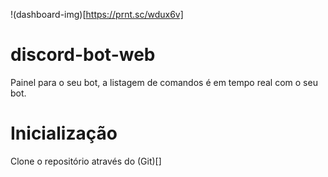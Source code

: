 !(dashboard-img)[https://prnt.sc/wdux6v]

# discord-bot-web
Painel para o seu bot, a listagem de comandos é em tempo real com o seu bot.

# Inicialização
Clone o repositório através do (Git)[]

